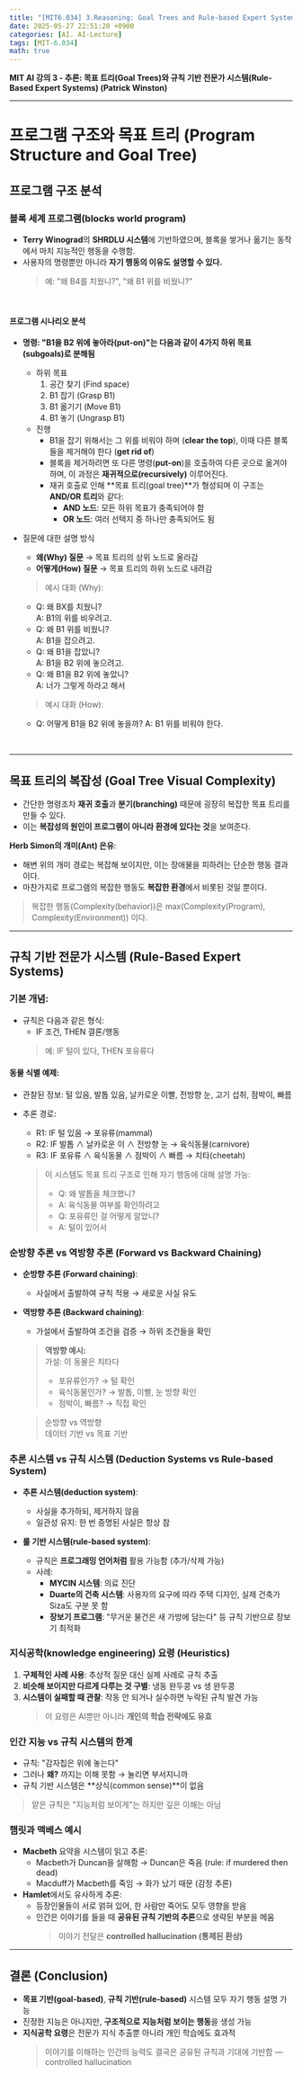 ```yaml
---
title: "[MIT6.034] 3.Reasoning: Goal Trees and Rule-based Expert System"
date: 2025-05-27 22:51:20 +0900
categories: [AI. AI-Lecture]
tags: [MIT-6.034]
math: true
---
```



**MIT AI 강의 3 - 추론: 목표 트리(Goal Trees)와 규칙 기반 전문가 시스템(Rule-Based Expert Systems) (Patrick Winston)**

---


# **프로그램 구조와 목표 트리 (Program Structure and Goal Tree)**


## **프로그램 구조 분석**

### **블록 세계 프로그램(blocks world program)**

  - **Terry Winograd**의 **SHRDLU 시스템**에 기반하였으며, 블록을 쌓거나 옮기는 동작에서 마치 지능적인 행동을 수행함. 
  - 사용자의 명령뿐만 아니라 **자기 행동의 이유도 설명할 수 있다.**  
    > 예: "왜 B4를 치웠니?", "왜 B1 위를 비웠니?"

<br>

####  프로그램 시나리오 분석

  - **명령: "B1을 B2 위에 놓아라(put-on)"는 다음과 같이 4가지 하위 목표(subgoals)로 분해됨**
    - 하위 목표
      1. 공간 찾기 (Find space)
      2. B1 잡기 (Grasp B1)
      3. B1 옮기기 (Move B1)
      4. B1 놓기 (Ungrasp B1)
    - 진행 
      * B1을 잡기 위해서는 그 위를 비워야 하며 (**clear the top**), 이때 다른 블록들을 제거해야 한다 (**get rid of**)
      * 블록을 제거하려면 또 다른 명령(**put-on**)을 호출하여 다른 곳으로 옮겨야 하며, 이 과정은 **재귀적으로(recursively)** 이루어진다.
      * 재귀 호출로 인해 **목표 트리(goal tree)**가 형성되며 이 구조는 **AND/OR 트리**와 같다:
        * **AND 노드**: 모든 하위 목표가 충족되어야 함
        * **OR 노드**: 여러 선택지 중 하나만 충족되어도 됨
  
  - 질문에 대한 설명 방식
    * **왜(Why) 질문** → 목표 트리의 상위 노드로 올라감
    * **어떻게(How) 질문** → 목표 트리의 하위 노드로 내려감
    
    > 예시 대화 (Why):
      * Q: 왜 BX를 치웠니?  
         A: B1의 위를 비우려고.
      * Q: 왜 B1 위를 비웠니?  
         A: B1을 잡으려고.
      * Q: 왜 B1을 잡았니?  
         A: B1을 B2 위에 놓으려고.
      * Q: 왜 B1을 B2 위에 놓았니?  
         A: 너가 그렇게 하라고 해서

    > 예시 대화 (How):
      * Q: 어떻게 B1을 B2 위에 놓을까?
         A: B1 위를 비워야 한다.

<br>

---

## 목표 트리의 복잡성 (Goal Tree Visual Complexity)

* 간단한 명령조차 **재귀 호출**과 **분기(branching)** 때문에 굉장히 복잡한 목표 트리를 만들 수 있다.  
* 이는 **복잡성의 원인이 프로그램이 아니라 환경에 있다는 것**을 보여준다.

**Herb Simon의 개미(Ant) 은유**:

* 해변 위의 개미 경로는 복잡해 보이지만, 이는 장애물을 피하려는 단순한 행동 결과이다.  
* 마찬가지로 프로그램의 복잡한 행동도 **복잡한 환경**에서 비롯된 것일 뿐이다.
> 복잡한 행동(Complexity(behavior))은 max(Complexity(Program), Complexity(Environment)) 이다.

---

## **규칙 기반 전문가 시스템 (Rule-Based Expert Systems)**


### **기본 개념**:

* 규칙은 다음과 같은 형식:
  * IF 조건, THEN 결론/행동
  > 예: IF 털이 있다, THEN 포유류다

#### **동물 식별 예제**:

* 관찰된 정보: 털 있음, 발톱 있음, 날카로운 이빨, 전방향 눈, 고기 섭취, 점박이, 빠름
* 추론 경로:
  * R1: IF 털 있음 → 포유류(mammal)
  * R2: IF 발톱 ∧ 날카로운 이 ∧ 전방향 눈 → 육식동물(carnivore)
  * R3: IF 포유류 ∧ 육식동물 ∧ 점박이 ∧ 빠름 → 치타(cheetah)

  > 이 시스템도 목표 트리 구조로 인해 자기 행동에 대해 설명 가능:  
  > - Q: 왜 발톱을 체크했니?  
  > - A: 육식동물 여부를 확인하려고  
  > - Q: 포유류인 걸 어떻게 알았니?  
  > - A: 털이 있어서  



### **순방향 추론 vs 역방향 추론 (Forward vs Backward Chaining)**

* **순방향 추론 (Forward chaining)**:

  * 사실에서 출발하여 규칙 적용 → 새로운 사실 유도
* **역방향 추론 (Backward chaining)**:

  * 가설에서 출발하여 조건을 검증 → 하위 조건들을 확인

  > **역방향 예시:**  
  > 가설: 이 동물은 치타다  
  > - 포유류인가? → 털 확인  
  > - 육식동물인가? → 발톱, 이빨, 눈 방향 확인  
  > - 점박이, 빠름? → 직접 확인  

  > 순방향 vs 역방향  
  > 데이터 기반 vs 목표 기반



### **추론 시스템 vs 규칙 시스템 (Deduction Systems vs Rule-based System)**

* **추론 시스템(deduction system)**:  
  * 사실을 추가하되, 제거하지 않음
  * 일관성 유지: 한 번 증명된 사실은 항상 참

* **룰 기반 시스템(rule-based system)**:  
  * 규칙은 **프로그래밍 언어처럼** 활용 가능함 (추가/삭제 가능)
  * 사례:
      * **MYCIN 시스템**: 의료 진단
      * **Duarte의 건축 시스템**: 사용자의 요구에 따라 주택 디자인, 실제 건축가 Siza도 구분 못 함
      * **장보기 프로그램**: "무거운 물건은 새 가방에 담는다" 등 규칙 기반으로 장보기 최적화



### **지식공학(knowledge engineering) 요령 (Heuristics)**
  1. **구체적인 사례 사용**: 추상적 질문 대신 실제 사례로 규칙 추출
  2. **비슷해 보이지만 다르게 다루는 것 구별**: 냉동 완두콩 vs 생 완두콩
  3. **시스템이 실패할 때 관찰**: 작동 안 되거나 실수하면 누락된 규칙 발견 가능
      > 이 요령은 AI뿐만 아니라 **개인의 학습 전략에도 유효**



### **인간 지능 vs 규칙 시스템의 한계**
  * 규칙: "감자칩은 위에 놓는다"
  * 그러나 **왜?** 까지는 이해 못함 → 눌리면 부서지니까
  * 규칙 기반 시스템은 **상식(common sense)**이 없음
  > 얕은 규칙은 "지능처럼 보이게"는 하지만 깊은 이해는 아님



### **햄릿과 맥베스 예시**
  * **Macbeth** 요약을 시스템이 읽고 추론:
    * Macbeth가 Duncan을 살해함 → Duncan은 죽음 (rule: if murdered then dead)
    * Macduff가 Macbeth를 죽임 → 화가 났기 때문 (감정 추론)
  * **Hamlet**에서도 유사하게 추론:
    * 등장인물들이 서로 얽혀 있어, 한 사람만 죽어도 모두 영향을 받음
    * 인간은 이야기를 들을 때 **공유된 규칙 기반의 추론**으로 생략된 부분을 메움
       > 이야기 전달은 **controlled hallucination (통제된 환상)**

---

## **결론 (Conclusion)**

* **목표 기반(goal-based)**, **규칙 기반(rule-based)** 시스템 모두 자기 행동 설명 가능
* 진정한 지능은 아니지만, **구조적으로 지능처럼 보이는 행동**을 생성 가능
* **지식공학 요령**은 전문가 지식 추출뿐 아니라 개인 학습에도 효과적
  > 이야기를 이해하는 인간의 능력도 결국은 공유된 규칙과 기대에 기반함 — controlled hallucination


